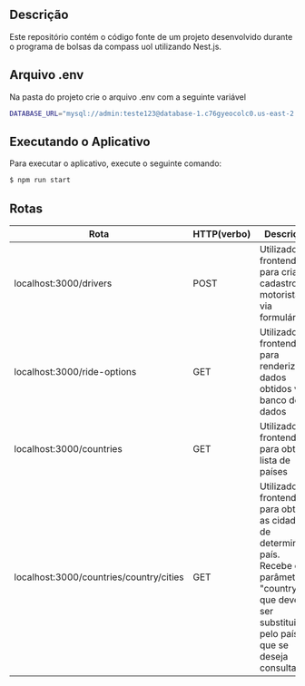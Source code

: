 ## Descrição

Este repositório contém o código fonte de um projeto desenvolvido durante o programa de bolsas da compass uol utilizando Nest.js.

## Arquivo .env

Na pasta do projeto crie o arquivo .env com a seguinte variável

```bash
DATABASE_URL="mysql://admin:teste123@database-1.c76gyeocolc0.us-east-2.rds.amazonaws.com:3306/database-1"
```

## Executando o Aplicativo

Para executar o aplicativo, execute o seguinte comando:

```bash
$ npm run start
```

## Rotas

| Rota                                    | HTTP(verbo) | Descrição                                                                                                                                                |
| --------------------------------------- | ----------- | -------------------------------------------------------------------------------------------------------------------------------------------------------- |
| localhost:3000/drivers                  | POST        | Utilizado no frontend para criar o cadastro do motorista via formulário                                                                                  |
| localhost:3000/ride-options             | GET         | Utilizado no frontend para renderizar dados obtidos via banco de dados                                                                                   |
| localhost:3000/countries                | GET         | Utilizado no frontend para obter lista de países                                                                                                         |
| localhost:3000/countries/country/cities | GET         | Utilizado no frontend para obter as cidades de determinado país. Recebe o parâmetro "country" que deve ser substituido pelo país que se deseja consultar |
